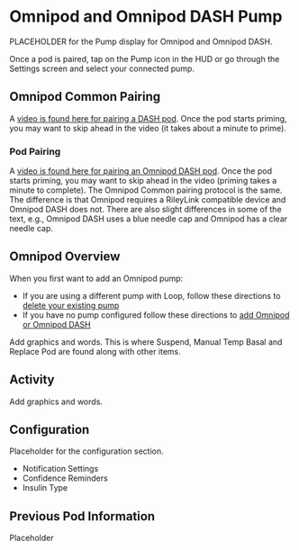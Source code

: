 # Omnipod and Omnipod DASH Pump

PLACEHOLDER for the Pump display for Omnipod and Omnipod DASH.

Once a pod is paired, tap on the Pump icon in the HUD or go through the Settings screen and select your connected pump.

## Omnipod Common Pairing

A [video is found here for pairing a DASH pod](https://drive.google.com/file/d/1mN5s8-oorvoa-gbjAaYbnUnl_-vvuhNC/view?usp=sharing). Once the pod starts priming, you may want to skip ahead in the video (it takes about a minute to prime).

### Pod Pairing

A [video is found here for pairing an Omnipod DASH pod](https://drive.google.com/file/d/1mN5s8-oorvoa-gbjAaYbnUnl_-vvuhNC/view?usp=sharing). Once the pod starts priming, you may want to skip ahead in the video (priming takes a minute to complete). The Omnipod Common pairing protocol is the same. The difference is that Omnipod requires a RileyLink compatible device and Omnipod DASH does not. There are also slight differences in some of the text, e.g., Omnipod DASH uses a blue needle cap and Omnipod has a clear needle cap.



## Omnipod Overview

When you first want to add an Omnipod pump:

* If you are using a different pump with Loop, follow these directions to [delete your existing pump](loop-3-add-pump.md#modify-pump)
* If you have no pump configured follow these directions to [add Omnipod or Omnipod DASH](loop-3-add-pump.md#add-pump)

Add graphics and words.
This is where Suspend, Manual Temp Basal and Replace Pod are found along with other items.

## Activity

Add graphics and words.

## Configuration

Placeholder for the configuration section.

* Notification Settings
* Confidence Reminders
* Insulin Type

## Previous Pod Information

Placeholder
